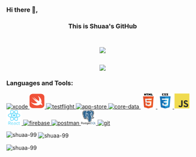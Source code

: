 ### Hi there 👋,

<div align ="center"> <h3 class="bold"> This is Shuaa's GitHub</h3> </div> <br>
<div align ="center" style="margin-top: 10px;"> 
 <a href="https://hits.seeyoufarm.com"> 
  <img align="center" src="https://hits.seeyoufarm.com/api/count/incr/badge.svg?url=https%3A%2F%2Fgithub.com%2FShuaa-99&count_bg=%231B96F5&title_bg=%23555555&icon=swift.svg&icon_color=%23E97A22&title=hits&edge_flat=false"/> 
 </a> 
</div>
<br> 
<div align="center" style="margin-top: 10px;"> 
 <a href="https://github.com/Shuaa-99"> 
  <img align="center" src="https://github-readme-stats.vercel.app/api/top-langs/?username=shuaa-99&layout=compact&show_icons=true&theme=dracula" /> 
 </a> 
</div>

<h3 align="left">Languages and Tools:</h3>
<p align="left"> 
  <a href="https://developer.apple.com/xcode/" target="_blank" rel="noreferrer"> 
    <img src="https://upload.wikimedia.org/wikipedia/commons/1/1e/Xcode_Icon.png" alt="xcode" width="40" height="40"/> 
  </a> 
  <a href="https://developer.apple.com/swiftui/" target="_blank" rel="noreferrer"> 
    <img src="https://raw.githubusercontent.com/devicons/devicon/master/icons/swift/swift-original.svg" alt="swift" width="40" height="40"/> 
  </a> 
  <a href="https://developer.apple.com/testflight/" target="_blank" rel="noreferrer"> 
    <img src="https://upload.wikimedia.org/wikipedia/commons/6/68/TestFlight_icon.png" alt="testflight" width="40" height="40"/> 
  </a>
  <a href="https://developer.apple.com/app-store/" target="_blank" rel="noreferrer"> 
    <img src="https://w7.pngwing.com/pngs/566/36/png-transparent-app-store-iphone-apple-app-store-icon-blue-text-mobile-phones-thumbnail.png" alt="app-store" width="40" height="40"/> 
  </a>
  <a href="https://developer.apple.com/documentation/coredata" target="_blank" rel="noreferrer"> 
    <img src="https://upload.wikimedia.org/wikipedia/commons/1/14/Coredata-logo.png" alt="core-data" width="40" height="40"/> 
  </a>
  <a href="https://developer.mozilla.org/en-US/docs/Web/HTML" target="_blank" rel="noreferrer"> 
    <img src="https://raw.githubusercontent.com/devicons/devicon/master/icons/html5/html5-original-wordmark.svg" alt="html5" width="40" height="40"/> 
  </a>
  <a href="https://developer.mozilla.org/en-US/docs/Web/CSS" target="_blank" rel="noreferrer"> 
    <img src="https://raw.githubusercontent.com/devicons/devicon/master/icons/css3/css3-original-wordmark.svg" alt="css3" width="40" height="40"/> 
  </a>
  <a href="https://developer.mozilla.org/en-US/docs/Web/JavaScript" target="_blank" rel="noreferrer"> 
    <img src="https://raw.githubusercontent.com/devicons/devicon/master/icons/javascript/javascript-original.svg" alt="javascript" width="40" height="40"/> 
  </a>
  <a href="https://reactjs.org/" target="_blank" rel="noreferrer"> 
    <img src="https://raw.githubusercontent.com/devicons/devicon/master/icons/react/react-original-wordmark.svg" alt="react" width="40" height="40"/> 
  </a>
  <a href="https://firebase.google.com/" target="_blank" rel="noreferrer"> 
    <img src="https://www.vectorlogo.zone/logos/firebase/firebase-icon.svg" alt="firebase" width="40" height="40"/> 
  </a> 
  <a href="https://www.postman.com/" target="_blank" rel="noreferrer"> 
    <img src="https://www.vectorlogo.zone/logos/getpostman/getpostman-icon.svg" alt="postman" width="40" height="40"/> 
  </a> 
  <a href="https://www.postgresql.org/" target="_blank" rel="noreferrer"> 
    <img src="https://raw.githubusercontent.com/devicons/devicon/master/icons/postgresql/postgresql-original-wordmark.svg" alt="postgresql" width="40" height="40"/> 
  </a>
  <a href="https://git-scm.com/" target="_blank" rel="noreferrer"> 
    <img src="https://www.vectorlogo.zone/logos/git-scm/git-scm-icon.svg" alt="git" width="40" height="40"/> 
  </a>
</p>

<!-- Add your GitHub stats -->
<p>
  <img align="left" src="https://github-readme-stats.vercel.app/api/top-langs?username=shuaa-99&show_icons=true&locale=en&layout=compact" alt="shuaa-99" />
</p>
<p>&nbsp;<img align="center" src="https://github-readme-stats.vercel.app/api?username=shuaa-99&show_icons=true&locale=en" alt="shuaa-99" /></p>
<p><img align="center" src="https://github-readme-streak-stats.herokuapp.com/?user=shuaa-99&" alt="shuaa-99" /></p>
